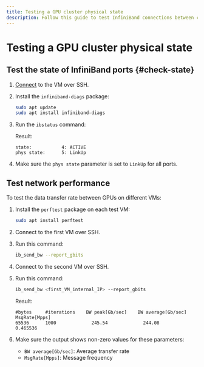 ```yaml
---
title: Testing a GPU cluster physical state
description: Follow this guide to test InfiniBand connections between cluster GPUs.
---
```


# Testing a GPU cluster physical state


## Test the state of InfiniBand ports {#check-state}

1. [Connect](../../../compute/operations/vm-connect/ssh.md) to the VM over SSH.
1. Install the `infiniband-diags` package:

   ```bash
   sudo apt update
   sudo apt install infiniband-diags
   ```

1. Run the `ibstatus` command:

   Result:

   ```text
   state:           4: ACTIVE
   phys state:      5: LinkUp
   ```

1. Make sure the `phys state` parameter is set to `LinkUp` for all ports.

## Test network performance

To test the data transfer rate between GPUs on different VMs:

1. Install the `perftest` package on each test VM:

   ```bash
   sudo apt install perftest
   ```

1. Connect to the first VM over SSH.
1. Run this command:

   ```bash
   ib_send_bw --report_gbits
   ```

1. Connect to the second VM over SSH.
1. Run this command:

   ```bash
   ib_send_bw <first_VM_internal_IP> --report_gbits
   ```

   Result:
   
   ```text
   #bytes     #iterations    BW peak[Gb/sec]    BW average[Gb/sec]   MsgRate[Mpps]
   65536      1000             245.54             244.08             0.465536
   ```

1. Make sure the output shows non-zero values for these parameters:
   * `BW average[Gb/sec]`: Average transfer rate
   * `MsgRate[Mpps]`: Message frequency